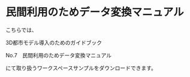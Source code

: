 # 民間利用のためデータ変換マニュアル

こちらでは、

3D都市モデル導入のためのガイドブック

No.7　民間利用のためデータ変換マニュアル

にて取り扱うワークスペースサンプルをダウンロードできます。
